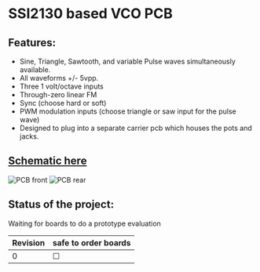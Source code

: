 
# SSI2130 based VCO PCB

## Features:
- Sine, Triangle, Sawtooth, and variable Pulse waves simultaneously available.
- All waveforms +/- 5vpp.
- Three 1 volt/octave inputs
- Through-zero linear FM
- Sync (choose hard or soft)
- PWM modulation inputs (choose triangle or saw input for the pulse wave)
- Designed to plug into a separate carrier pcb which houses the pots and jacks.

## [Schematic here](https://github.com/JordanAceto/SSI2130_VCO/blob/main/construction_docs/SSI2130_VCO_schematic.pdf)

![](./VCO_core/pics/pcb_front.png?raw=true "PCB front")  ![](./VCO_core/pics/pcb_rear.png?raw=true "PCB rear")

## Status of the project:

Waiting for boards to do a prototype evaluation

Revision | safe to order boards
---------|---------------
0        | &#9744;
